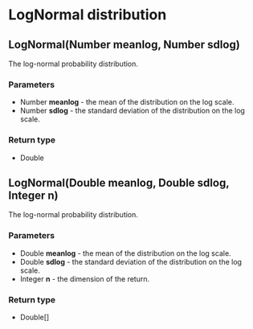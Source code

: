 LogNormal distribution
======================
LogNormal(Number **meanlog**, Number **sdlog**)
-----------------------------------------------

The log-normal probability distribution.

### Parameters

- Number **meanlog** - the mean of the distribution on the log scale.
- Number **sdlog** - the standard deviation of the distribution on the log scale.

### Return type

- Double



LogNormal(Double **meanlog**, Double **sdlog**, Integer **n**)
--------------------------------------------------------------

The log-normal probability distribution.

### Parameters

- Double **meanlog** - the mean of the distribution on the log scale.
- Double **sdlog** - the standard deviation of the distribution on the log scale.
- Integer **n** - the dimension of the return.

### Return type

- Double[]



